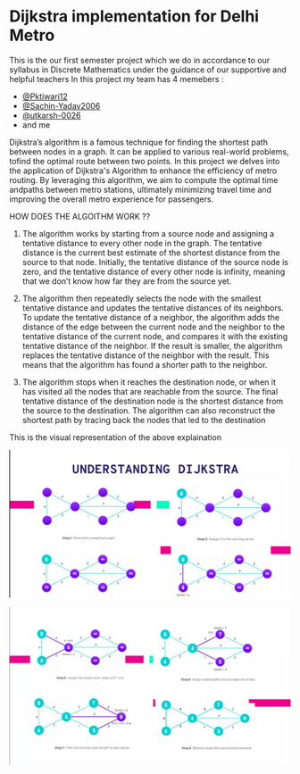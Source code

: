 # Dijkstra implementation for Delhi Metro
This is the our first semester project which we do in accordance to our syllabus in Discrete Mathematics under the guidance of our supportive and helpful teachers
In this project my team has 4 memebers : 
- [@Pktiwari12](https://github.com/Pktiwari12)
- [@Sachin-Yadav2006](https://github.com/Sachin-Yadav2006)
- [@utkarsh-0026](https://github.com/utkarsh-0026)
- and me

  
Dijkstra’s algorithm is a famous technique for finding the shortest path between nodes in a graph. It can be applied to various real-world problems, tofind the optimal route between two points.
In this project we delves into the application of Dijkstra's Algorithm to enhance the efficiency of metro routing. By leveraging this algorithm, we aim to compute the optimal time andpaths between metro stations, ultimately minimizing travel time and improving the overall metro experience for passengers.


HOW DOES THE ALGOITHM WORK ??

1. The algorithm works by starting from a source node and assigning a tentative distance to every other node in the graph. The tentative distance is the current best estimate of the shortest distance from the source to that node. Initially, the tentative distance of the source node is zero, and the tentative distance of every other node is infinity, meaning that we don’t know how far they are from the source yet.

2. The algorithm then repeatedly selects the node with the smallest tentative distance and updates the tentative distances of its neighbors. To update the tentative distance of a neighbor, the algorithm adds the distance of the edge between the current node and the neighbor to the tentative distance of the current node, and compares it with the existing tentative distance of the neighbor. If the result is smaller, the algorithm replaces the tentative distance of the neighbor with the result. This means that the algorithm has found a shorter path to the neighbor.

3. The algorithm stops when it reaches the destination node, or when it has visited all the nodes that are reachable from the source. The final tentative distance of the destination node is the shortest distance from the source to the destination. The algorithm can also reconstruct the shortest path by tracing back the nodes that led to the destination

This is the visual representation of the above explaination

![alt text](/explaination_images/image.png)

![alt text](/explaination_images/image-1.png)
